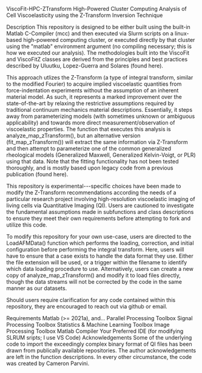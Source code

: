ViscoFit-HPC-ZTransform
High-Powered Cluster Computing Analysis of Cell Viscoelasticity using the Z-Transform Inversion Technique

Description
This repository is designed to be either built using the built-in Matlab C-Compiler (mcc) and then executed via Slurm scripts on a linux-based high-powered computing cluster, or executed directly by that cluster using the "matlab" environment argument (no compiling necessary; this is how we executed our analysis). The methodologies built into the ViscoFit and ViscoFitZ classes are derived from the principles and best practices described by Uluutku, Lopez-Guerra and Solares (found here).

This approach utlizes the Z-Transform (a type of integral transform, similar to the modified Fourier) to acquire implied viscoelastic quantities from force-indentation experiments without the assumption of an inherent material model. As such, it represents a marked improvement over the state-of-the-art by relaxing the restrictive assumptions required by traditional continuum mechanics material descriptions. Essentially, it steps away from parameterizing models (with sometimes unknown or ambiguous applicability) and towards more direct measurement/observation of viscoelastic properties. The function that executes this analysis is analyze_map_zTransform(), but an alternative version (fit_map_zTransform()) will extract the same information via Z-Transform and then attempt to parameterize one of the common generalized rheological models (Generalized Maxwell, Generalized Kelvin-Voigt, or PLR) using that data. Note that the fitting functionality has not been tested thoroughly, and is mostly based upon legacy code from a previous publication (found here).

This repository is experimental---specific choices have been made to modify the Z-Transform recommendations according the needs of a particular research project involving high-resolution viscoelastic imaging of living cells via Quantitative Imaging (QI). Users are cautioned to investigate the fundamental assumptions made in subfunctions and class descriptions to ensure they meet their own requirements before attempting to fork and utilize this code.

To modify this repository for your own use-case, users are directed to the LoadAFMData() function which performs the loading, correction, and initial configuration before performing the integral transform. Here, users will have to ensure that a case exists to handle the data format they use. Either the file extension will be used, or a trigger within the filename to identify which data loading procedure to use. Alternatively, users can create a new copy of analyze_map_zTransform() and modify it to load files directly, though the data streams will not be corrected by the code in the same manner as our datasets.

Should users require clarification for any code contained within this repository, they are encouraged to reach out via github or email.

Requirements
Matlab (>= 2021a), and...
Parallel Processing Toolbox
Signal Processing Toolbox
Statistics & Machine Learning Toolbox
Image Processing Toolbox
Matlab Compiler
Your Preferred IDE (for modifying SLRUM sripts; I use VS Code)
Acknowledgements
Some of the underlying code to import the exceedingly complex binary format of QI files has been drawn from publically available repositories. The author acknowledgements are left in the function descriptions. In every other circumstance, the code was created by Cameron Parvini.
